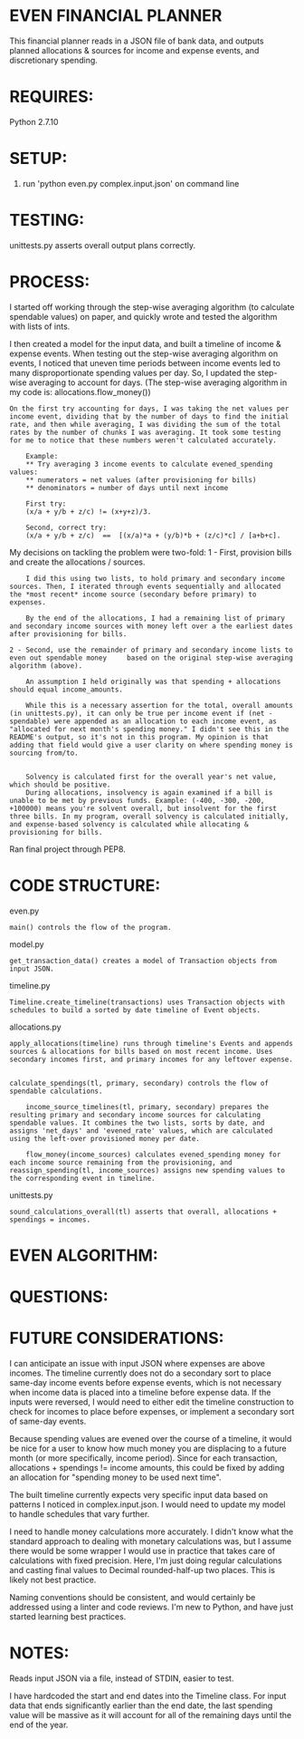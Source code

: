 
EVEN FINANCIAL PLANNER
======================

This financial planner reads in a JSON file of bank data, and outputs planned allocations & sources for income and expense events, and discretionary spending. 

REQUIRES:
========
Python 2.7.10

SETUP:
=====
1. run 'python even.py complex.input.json' on command line

TESTING:
=======
unittests.py asserts overall output plans correctly. 

PROCESS:
========

I started off working through the step-wise averaging algorithm (to calculate spendable values) on paper, and quickly wrote and tested the algorithm with lists of ints. 

I then created a model for the input data, and built a timeline of income & expense events. When testing out the step-wise averaging algorithm on events, I noticed that uneven time periods between income events led to many disproportionate spending values per day. So, I updated the step-wise averaging to account for days. (The step-wise averaging algorithm in my code is: allocations.flow_money())

	On the first try accounting for days, I was taking the net values per income event, dividing that by the number of days to find the initial rate, and then while averaging, I was dividing the sum of the total rates by the number of chunks I was averaging. It took some testing for me to notice that these numbers weren't calculated accurately. 

		Example: 
		** Try averaging 3 income events to calculate evened_spending values:
		** numerators = net values (after provisioning for bills)
		** denominators = number of days until next income

		First try:
		(x/a + y/b + z/c) != (x+y+z)/3.

		Second, correct try:
		(x/a + y/b + z/c)  ==  [(x/a)*a + (y/b)*b + (z/c)*c] / [a+b+c].


My decisions on tackling the problem were two-fold:
	1 - First, provision bills and create the allocations / sources.

		I did this using two lists, to hold primary and secondary income sources. Then, I iterated through events sequentially and allocated the *most recent* income source (secondary before primary) to expenses.

		By the end of the allocations, I had a remaining list of primary and secondary income sources with money left over a the earliest dates after provisioning for bills. 

	2 - Second, use the remainder of primary and secondary income lists to even out spendable money 	based on the original step-wise averaging algorithm (above). 

		An assumption I held originally was that spending + allocations should equal income_amounts. 

		While this is a necessary assertion for the total, overall amounts (in unittests.py), it can only be true per income event if (net - spendable) were appended as an allocation to each income event, as "allocated for next month's spending money." I didn't see this in the README's output, so it's not in this program. My opinion is that adding that field would give a user clarity on where spending money is sourcing from/to.


		Solvency is calculated first for the overall year's net value, which should be positive. 
		During allocations, insolvency is again examined if a bill is unable to be met by previous funds. Example: (-400, -300, -200, +100000) means you're solvent overall, but insolvent for the first three bills. In my program, overall solvency is calculated initially, and expense-based solvency is calculated while allocating & provisioning for bills.

Ran final project through PEP8.

CODE STRUCTURE:
===============

even.py

	main() controls the flow of the program.

model.py

	get_transaction_data() creates a model of Transaction objects from input JSON.

timeline.py

	Timeline.create_timeline(transactions) uses Transaction objects with schedules to build a sorted by date timeline of Event objects.

allocations.py
	
	apply_allocations(timeline) runs through timeline's Events and appends sources & allocations for bills based on most recent income. Uses secondary incomes first, and primary incomes for any leftover expense. 


	calculate_spendings(tl, primary, secondary) controls the flow of spendable calculations.

		income_source_timelines(tl, primary, secondary) prepares the resulting primary and secondary income sources for calculating spendable values. It combines the two lists, sorts by date, and assigns 'net_days' and 'evened_rate' values, which are calculated using the left-over provisioned money per date. 

		flow_money(income_sources) calculates evened_spending money for each income source remaining from the provisioning, and reassign_spending(tl, income_sources) assigns new spending values to the corresponding event in timeline. 


unittests.py

	sound_calculations_overall(tl) asserts that overall, allocations + spendings = incomes.



EVEN ALGORITHM:
==============

QUESTIONS:
==========

FUTURE CONSIDERATIONS:
======================


I can anticipate an issue with input JSON where expenses are above incomes. The timeline currently does not do a secondary sort to place same-day income events before expense events, which is not necessary when income data is placed into a timeline before expense data. If the inputs were reversed, I would need to either edit the timeline construction to check for incomes to place before expenses, or implement a secondary sort of same-day events.


Because spending values are evened over the course of a timeline, it would be nice for a user to know how much money you are displacing to a future month (or more specifically, income period). Since for each transaction, allocations + spendings != income amounts, this could be fixed by adding an allocation for "spending money to be used next time". 


The built timeline currently expects very specific input data based on patterns I noticed in complex.input.json. I would need to update my model to handle schedules that vary further. 


I need to handle money calculations more accurately. I didn't know what the standard approach to dealing with monetary calculations was, but I assume there would be some wrapper I would use in practice that takes care of calculations with fixed precision. Here, I'm just doing regular calculations and casting final values to Decimal rounded-half-up two places. This is likely not best practice.


Naming conventions should be consistent, and would certainly be addressed using a linter and code reviews. I'm new to Python, and have just started learning best practices.


NOTES:
=====

Reads input JSON via a file, instead of STDIN, easier to test. 

I have hardcoded the start and end dates into the Timeline class. For input data that ends significantly earlier than the end date, the last spending value will be massive as it will account for all of the remaining days until the end of the year. 






